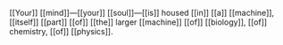 [[Your]] [[mind]]—[[your]] [[soul]]—[[is]] housed [[in]] [[a]] [[machine]], [[itself]] [[part]] [[of]] [[the]] larger [[machine]] [[of]] [[biology]], [[of]] chemistry, [[of]] [[physics]]. 

